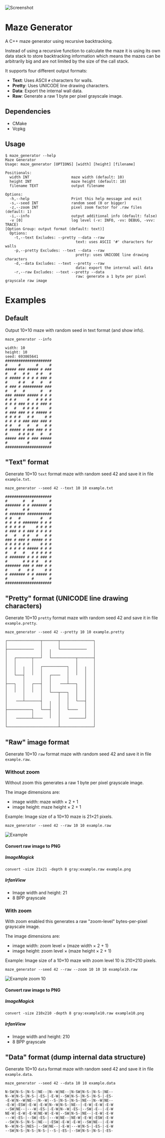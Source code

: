 ![Screenshot](images/screenshot.png)

# Maze Generator

A C++ maze generator using recursive backtracking.

Instead of using a recursive function to calculate the maze it is using its own data stack to store
backtracking information which means the mazes can be arbitrarily big and are not limited by the size of the
call stack.

It supports four different output formats:

- **Text**: Uses ASCII `#` characters for walls.
- **Pretty**: Uses UNICODE line drawing characters.
- **Data**: Export the internal wall data.
- **Raw**: Generate a raw 1 byte per pixel grayscale image.

## Dependencies

- CMake
- Vcpkg

## Usage

```
$ maze_generator --help
Maze Generator
Usage: maze_generator [OPTIONS] [width] [height] [filename]

Positionals:
  width INT                   maze width (default: 10)
  height INT                  maze height (default: 10)
  filename TEXT               output filename

Options:
  -h,--help                   Print this help message and exit
  -s,--seed INT               random seed (0 or bigger)
  -z,--zoom INT               pixel zoom factor for .raw files (default: 1)
  -i,--info                   output additional info (default: false)
  -v [0]                      log level (-v: INFO, -vv: DEBUG, -vvv: TRACE)
[Option Group: output format (default: text)]
  Options:
    -t,--text Excludes: --pretty --data --raw
                                text: uses ASCII '#' characters for walls
    -p,--pretty Excludes: --text --data --raw
                                pretty: uses UNICODE line drawing characters
    -d,--data Excludes: --text --pretty --raw
                                data: export the internal wall data
    -r,--raw Excludes: --text --pretty --data
                                raw: generate a 1 byte per pixel grayscale raw image
```

# Examples

## Default

Output 10×10 maze with random seed in text format (and show info).

```
maze_generator --info
```

```
width: 10
height: 10
seed: 693865641
#####################
#     #       #     #
##### ### ##### # ###
#   #   # #   # #   #
# ##### # # # # ### #
#     # #   #   #   #
# ### # ######### ###
#   #   #       #   #
### ##### ##### # # #
# # #     #   # # # #
# # # ### # # # ### #
#   #   # # # #     #
# ### ### # # ##### #
# # # #   # #     # #
# # # # ### ### ### #
# #   #   #   #   # #
# ##### # ### ### # #
#     # # # #   #   #
##### ### # ### #####
#         #         #
#####################
```

## "Text" format

Generate 10×10 `text` format maze with random seed 42 and save it in file `example.txt`.

```
maze_generator --seed 42 --text 10 10 example.txt
```

```
#####################
#       #   #       #
####### # # ####### #
#       # #         #
# ####### ###########
# #   #         #   #
# # # # ####### # # #
# # # # #     # # # #
# ### # # ### # # # #
#   #   # #   #   # #
### # ### # ##### # #
# # # # # #     # # #
# # # # # ##### # # #
#   #   #   # # # # #
# ####### # # # ### #
#       # # # #   # #
####### ### # ### # #
#     #   # #     # #
# ####### # # ##### #
#           #       #
#####################
```

## "Pretty" format (UNICODE line drawing characters)

Generate 10×10 `pretty` format maze with random seed 42 and save it in file `example.pretty`.

```
maze_generator --seed 42 --pretty 10 10 example.pretty
```

```
┌───────────────┬───────┬───────────────┐
│               │       │               │
├────────────   │   ╷   └────────────   │
│               │   │                   │
│   ┌───────┬───┘   └───────────┬───────┤
│   │       │                   │       │
│   │   ╷   │   ┌───────────┐   │   ╷   │
│   │   │   │   │           │   │   │   │
│   └───┤   ╵   │   ┌────   │   ╵   │   │
│       │       │   │       │       │   │
├───┐   │   ┌───┤   │    ───┴───┐   │   │
│   │   │   │   │   │           │   │   │
│   ╵   │   ╵   │   └───┬───┐   │   │   │
│       │       │       │   │   │   │   │
│    ───┴───────┤   ╷   │   │   └───┤   │
│               │   │   │   │       │   │
├───────────┐   └───┤   │   └────   │   │
│           │       │   │           │   │
│    ───────┴────   ╵   │    ───────┘   │
│                       │               │
└───────────────────────┴───────────────┘
```

## "Raw" image format

Generate 10×10 `raw` format maze with random seed 42 and save it in file `example.raw`.

### Without zoom

Without zoom this generates a raw 1 byte per pixel grayscale image.

The image dimensions are:

- image width: maze width × 2 + 1
- image height: maze height × 2 + 1

Example: Image size of a 10×10 maze is 21×21 pixels.

```
maze_generator --seed 42 --raw 10 10 example.raw
```

![Example](images/example.png)

#### Convert raw image to PNG

##### ImageMagick

```
convert -size 21x21 -depth 8 gray:example.raw example.png
```

##### IrfanView

- Image width and height: 21
- 8 BPP grayscale

### With zoom

With zoom enabled this generates a raw "zoom-level" bytes-per-pixel grayscale image.

The image dimensions are:

- image width: zoom level × (maze width × 2 + 1)
- image height: zoom level × (maze height × 2 + 1)

Example: Image size of a 10×10 maze with zoom level 10 is 210×210 pixels.

```
maze_generator --seed 42 --raw --zoom 10 10 10 example10.raw
```

![Example zoom 10](images/example_zoom10.png)

#### Convert raw image to PNG

##### ImageMagick

```
convert -size 210x210 -depth 8 gray:example10.raw example10.png
```

##### IrfanView

- Image width and height: 210
- 8 BPP grayscale

## "Data" format (dump internal data structure)

Generate 10×10 `data` format maze with random seed 42 and save it in file `example.data`.

```
maze_generator --seed 42 --data 10 10 example.data
```

```
N-SW|N-S-|N-S-|NE--|N--W|NE--|N-SW|N-S-|N-S-|NE--
N--W|N-S-|N-S-|-ES-|-E-W|--SW|N-S-|N-S-|N-S-|-ES-
-E-W|N--W|NE--|N--W|--S-|N-S-|N-S-|NE--|N--W|NE--
-E-W|-ESW|-E-W|-E-W|N--W|N-S-|NE--|-E-W|-E-W|-E-W
--SW|NE--|---W|-ES-|-E-W|N--W|-ES-|--SW|-E--|-E-W
NE-W|-E-W|-E-W|NE-W|-E-W|--SW|N-S-|NE--|-E-W|-E-W
---W|-ES-|--SW|-ES-|---W|NE--|NE-W|-E-W|-ESW|-E-W
--SW|N-S-|N-S-|NE--|-ESW|-E-W|-E-W|--SW|NE--|-E-W
N--W|N-S-|NES-|--SW|NE--|-E-W|---W|N-S-|-ES-|-E-W
--SW|N-S-|N-S-|N-S-|--S-|-ES-|--SW|N-S-|N-S-|-ES-
```

